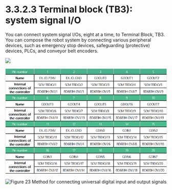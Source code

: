 # 3.3.2.3 Terminal block (TB3): system signal I/O

You can connect system signal I/Os, eight at a time, to Terminal Block, TB3. You can compose the robot system by connecting various peripheral devices, such as emergency stop devices, safeguarding (protective) devices, PLCs, and conveyor belt encoders.

![](../../../_assets/TB3\_1.png)

![](<../../../_assets/image (41).png>)

![Figure 23 Method for connecting universal digital input and output signals  ](../../../_assets/TB3\_2.png)
